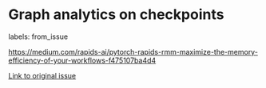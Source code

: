 # Graph analytics on checkpoints

labels: from_issue

https://medium.com/rapids-ai/pytorch-rapids-rmm-maximize-the-memory-efficiency-of-your-workflows-f475107ba4d4

[Link to original issue](https://github.com/dmarx/bench-warmers/issues/22)